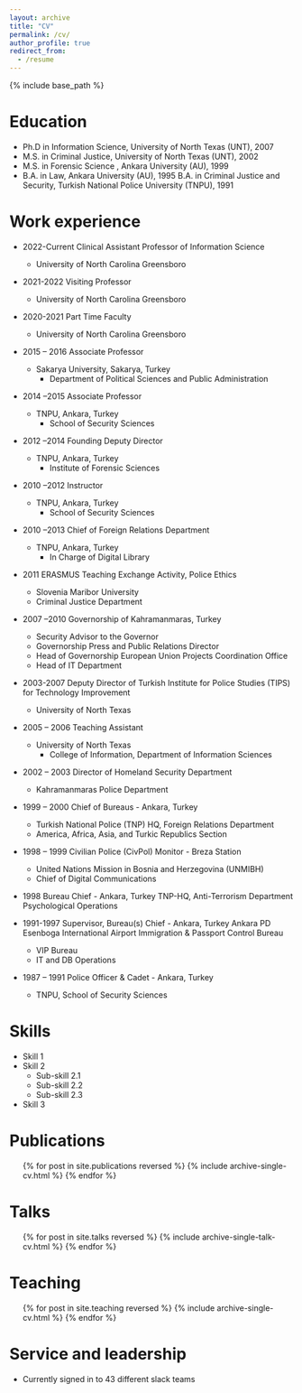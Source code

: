 ```yaml
---
layout: archive
title: "CV"
permalink: /cv/
author_profile: true
redirect_from:
  - /resume
---
```


{% include base_path %}

Education
======
* Ph.D in Information Science, University of North Texas (UNT), 2007
* M.S. in Criminal Justice, University of North Texas (UNT), 2002
* M.S. in Forensic Science , Ankara University (AU), 1999
* B.A. in Law, Ankara University (AU), 1995
B.A. in Criminal Justice and Security, Turkish National Police University (TNPU), 1991

Work experience
======
* 2022-Current	Clinical Assistant Professor of Information Science
  * University of North Carolina Greensboro

* 2021-2022	Visiting Professor
  * University of North Carolina Greensboro

* 2020-2021	Part Time Faculty
  * University of North Carolina Greensboro

* 2015 – 2016	Associate Professor
  * Sakarya University, Sakarya, Turkey 
    * Department of Political Sciences and Public Administration

* 2014 –2015	Associate Professor
  * TNPU, Ankara, Turkey 
    * School of Security Sciences

* 2012 –2014	Founding Deputy Director
  * TNPU, Ankara, Turkey 
    * Institute of Forensic Sciences

* 2010 –2012	Instructor
  * TNPU, Ankara, Turkey
    * School of Security Sciences

* 2010 –2013	Chief of Foreign Relations Department
  * TNPU, Ankara, Turkey 
    * In Charge of Digital Library

* 2011 ERASMUS Teaching Exchange Activity, Police Ethics 
   * Slovenia Maribor University 
    * Criminal Justice Department

* 2007 –2010	Governorship of Kahramanmaras, Turkey
  * Security Advisor to the Governor
  * Governorship Press and Public Relations Director
  * Head of Governorship European Union Projects Coordination Office
  * Head of IT Department

* 2003-2007	Deputy Director of Turkish Institute for Police Studies (TIPS) for Technology Improvement
  * University of North Texas

* 2005 – 2006	Teaching Assistant
  * University of North Texas
    * College of Information, Department of Information Sciences

* 2002 – 2003	Director of Homeland Security Department
  * Kahramanmaras Police Department

* 1999 – 2000	Chief of Bureaus - Ankara, Turkey 
  * Turkish National Police (TNP) HQ, Foreign Relations Department
  * America, Africa, Asia, and Turkic Republics Section

* 1998 – 1999	Civilian Police (CivPol) Monitor - Breza Station 
  * United Nations Mission in Bosnia and Herzegovina (UNMIBH)
  * Chief of Digital Communications

* 1998	Bureau Chief - Ankara, Turkey
   TNP-HQ, Anti-Terrorism Department Psychological Operations

* 1991-1997	Supervisor, Bureau(s) Chief - Ankara, Turkey 
   Ankara PD Esenboga International Airport Immigration & Passport Control Bureau
    * VIP Bureau
    * IT and DB Operations

* 1987 – 1991	Police Officer & Cadet - Ankara, Turkey 
  * TNPU, School of Security Sciences

  
Skills
======
* Skill 1
* Skill 2
  * Sub-skill 2.1
  * Sub-skill 2.2
  * Sub-skill 2.3
* Skill 3

Publications
======
  <ul>{% for post in site.publications reversed %}
    {% include archive-single-cv.html %}
  {% endfor %}</ul>
  
Talks
======
  <ul>{% for post in site.talks reversed %}
    {% include archive-single-talk-cv.html  %}
  {% endfor %}</ul>
  
Teaching
======
  <ul>{% for post in site.teaching reversed %}
    {% include archive-single-cv.html %}
  {% endfor %}</ul>
  
Service and leadership
======
* Currently signed in to 43 different slack teams
